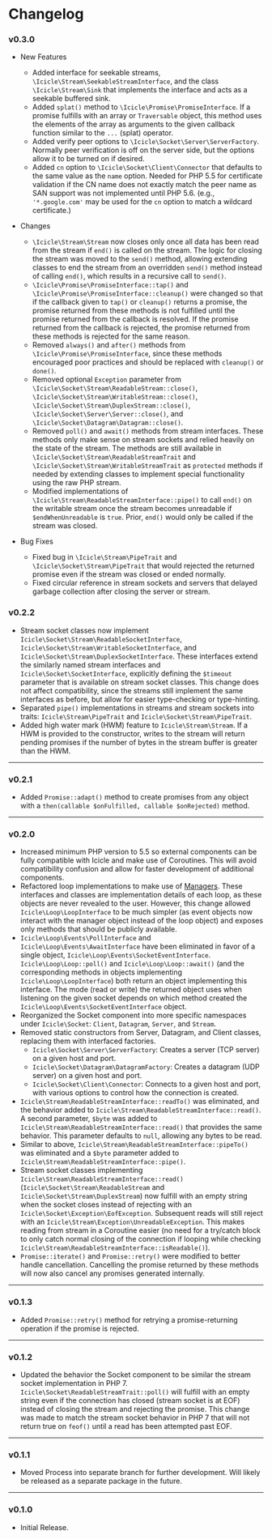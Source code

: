 # Changelog

### v0.3.0

- New Features
    - Added interface for seekable streams, `\Icicle\Stream\SeekableStreamInterface`, and the class `\Icicle\Stream\Sink` that implements the interface and acts as a seekable buffered sink.
    - Added `splat()` method to `\Icicle\Promise\PromiseInterface`. If a promise fulfills with an array or `Traversable` object, this method uses the elements of the array as arguments to the given callback function similar to the `...` (splat) operator.
    - Added verify peer options to `\Icicle\Socket\Server\ServerFactory`. Normally peer verification is off on the server side, but the options allow it to be turned on if desired.
    - Added `cn` option to `\Icicle\Socket\Client\Connector` that defaults to the same value as the `name` option. Needed for PHP 5.5 for certificate validation if the CN name does not exactly match the peer name as SAN support was not implemented until PHP 5.6. (e.g., `'*.google.com'` may be used for the `cn` option to match a wildcard certificate.)

- Changes
    - `\Icicle\Stream\Stream` now closes only once all data has been read from the stream if `end()` is called on the stream. The logic for closing the stream was moved to the `send()` method, allowing extending classes to end the stream from an overridden `send()` method instead of calling `end()`, which results in a recursive call to `send()`.
    - `\Icicle\Promise\PromiseInterface::tap()` and `\Icicle\Promise\PromiseInterface::cleanup()` were changed so that if the callback given to `tap()` or `cleanup()` returns a promise, the promise returned from these methods is not fulfilled until the promise returned from the callback is resolved. If the promise returned from the callback is rejected, the promise returned from these methods is rejected for the same reason.
    - Removed `always()` and `after()` methods from `\Icicle\Promise\PromiseInterface`, since these methods encouraged poor practices and should be replaced with `cleanup()` or `done()`.
    - Removed optional `Exception` parameter from `\Icicle\Socket\Stream\ReadableStream::close()`, `\Icicle\Socket\Stream\WritableStream::close()`, `\Icicle\Socket\Stream\DuplexStream::close()`, `\Icicle\Socket\Server\Server::close()`, and `\Icicle\Socket\Datagram\Datagram::close()`.
    - Removed `poll()` and `await()` methods from stream interfaces. These methods only make sense on stream sockets and relied heavily on the state of the stream. The methods are still available in `\Icicle\Socket\Stream\ReadableStreamTrait` and `\Icicle\Socket\Stream\WritableStreamTrait` as `protected` methods if needed by extending classes to implement special functionality using the raw PHP stream.
    - Modified implementations of `\Icicle\Stream\ReadableStreamInterface::pipe()` to call `end()` on the writable stream once the stream becomes unreadable if `$endWhenUnreadable` is `true`. Prior, `end()` would only be called if the stream was closed.

- Bug Fixes
    - Fixed bug in `\Icicle\Stream\PipeTrait` and `\Icicle\Socket\Stream\PipeTrait` that would rejected the returned promise even if the stream was closed or ended normally.
    - Fixed circular reference in stream sockets and servers that delayed garbage collection after closing the server or stream.

### v0.2.2

- Stream socket classes now implement `Icicle\Socket\Stream\ReadableSocketInterface`, `Icicle\Socket\Stream\WritableSocketInterface`, and `Icicle\Socket\Stream\DuplexSocketInterface`. These interfaces extend the similarly named stream interfaces and `Icicle\Socket\SocketInterface`, explicitly defining the `$timeout` parameter that is available on stream socket classes. This change does not affect compatibility, since the streams still implement the same interfaces as before, but allow for easier type-checking or type-hinting.
- Separated `pipe()` implementations in streams and stream sockets into traits: `Icicle\Stream\PipeTrait` and `Icicle\Socket\Stream\PipeTrait`.
- Added high water mark (HWM) feature to `Icicle\Stream\Stream`. If a HWM is provided to the constructor, writes to the stream will return pending promises if the number of bytes in the stream buffer is greater than the HWM.

---

### v0.2.1

- Added `Promise::adapt()` method to create promises from any object with a `then(callable $onFulfilled, callable $onRejected)` method.

---

### v0.2.0

- Increased minimum PHP version to 5.5 so external components can be fully compatible with Icicle and make use of Coroutines. This will avoid compatibility confusion and allow for faster development of additional components.
- Refactored loop implementations to make use of [Managers](../src/Loop/Manager). These interfaces and classes are implementation details of each loop, as these objects are never revealed to the user. However, this change allowed `Icicle\Loop\LoopInterface` to be much simpler (as event objects now interact with the manager object instead of the loop object) and exposes only methods that should be publicly available.
- `Icicle\Loop\Events\PollInterface` and `Icicle\Loop\Events\AwaitInterface` have been eliminated in favor of a single object, `Icicle\Loop\Events\SocketEventInterface`. `Icicle\Loop\Loop::poll()` and `Icicle\Loop\Loop::await()` (and the corresponding methods in objects implementing `Icicle\Loop\LoopInterface`) both return an object implementing this interface. The mode (read or write) the returned object uses when listening on the given socket depends on which method created the `Icicle\Loop\Events\SocketEventInterface` object.
- Reorganized the Socket component into more specific namespaces under `Icicle\Socket`: `Client`, `Datagram`, `Server`, and `Stream`.
- Removed static constructors from Server, Datagram, and Client classes, replacing them with interfaced factories.
    - `Icicle\Socket\Server\ServerFactory`: Creates a server (TCP server) on a given host and port.
    - `Icicle\Socket\Datagram\DatagramFactory`: Creates a datagram (UDP server) on a given host and port.
    - `Icicle\Socket\Client\Connector`: Connects to a given host and port, with various options to control how the connection is created.
- `Icicle\Stream\ReadableStreamInterface::readTo()` was eliminated, and the behavior added to `Icicle\Stream\ReadableStreamInterface::read()`. A second parameter, `$byte` was added  to `Icicle\Stream\ReadableStreamInterface::read()` that provides the same behavior. This parameter defaults to `null`, allowing any bytes to be read.
- Similar to above, `Icicle\Stream\ReadableStreamInterface::pipeTo()` was eliminated and a `$byte` parameter added to `Icicle\Stream\ReadableStreamInterface::pipe()`.
- Stream socket classes implementing `Icicle\Stream\ReadableStreamInterface::read()` (`Icicle\Socket\Stream\ReadableStream` and `Icicle\Socket\Stream\DuplexStream`) now fulfill with an empty string when the socket closes instead of rejecting with an `Icicle\Socket\Exception\EofException`. Subsequent reads will still reject with an `Icicle\Stream\Exception\UnreadableException`. This makes reading from stream in a Coroutine easier (no need for a try/catch block to only catch normal closing of the connection if looping while checking `Icicle\Stream\ReadableStreamInterface::isReadable()`).
- `Promise::iterate()` and `Promise::retry()` were modified to better handle cancellation. Cancelling the promise returned by these methods will now also cancel any promises generated internally.

---

### v0.1.3

- Added `Promise::retry()` method for retrying a promise-returning operation if the promise is rejected.

---

### v0.1.2

- Updated the behavior the Socket component to be similar the stream socket implementation in PHP 7. `Icicle\Socket\ReadableStreamTrait::poll()` will fulfill with an empty string even if the connection has closed (stream socket is at EOF) instead of closing the stream and rejecting the promise. This change was made to match the stream socket behavior in PHP 7 that will not return true on `feof()` until a read has been attempted past EOF.

---

### v0.1.1

- Moved Process into separate branch for further development. Will likely be released as a separate package in the future.

---

### v0.1.0

- Initial Release.
